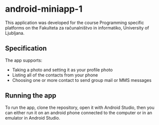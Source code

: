 # android-miniapp-1

This application was developed for the course Programming specific platforms on the Fakulteta za računalništvo in informatiko, University of Ljubljana.

## Specification

The app supports: 
- Taking a photo and setting it as your profile photo
- Listing all of the contacts from your phone
- Choosing one or more contact to send group mail or MMS messages

## Running the app

To run the app, clone the repository, open it with Android Studio, then you can either run it on an android phone connected to the computer or in an emulator in Android Studio.
